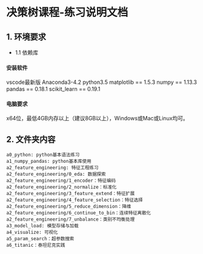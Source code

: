 # 决策树课程-练习说明文档

## 1. 环境要求

- 1.1 依赖库

#### 安装软件
vscode最新版
Anaconda3-4.2
python3.5
matplotlib == 1.5.3
numpy == 1.13.3
pandas == 0.18.1
scikit_learn == 0.19.1

#### 电脑要求
x64位，最低4GB内存以上（建议8GB以上），Windows或Mac或Linux均可。

## 2. 文件夹内容
```
a0_python: python基本语法练习
a1_numpy_pandas: python基本库使用
a2_feature_engineering: 特征工程练习
a2_feature_engineering/0_eda: 数据探索
a2_feature_engineering/1_encoder：特征编码
a2_feature_engineering/2_normalize：标准化
a2_feature_engineering/3_feature_extend：特征扩展
a2_feature_engineering/4_feature_selection：特征选择
a2_feature_engineering/5_reduce_dimension：降维
a2_feature_engineering/6_continue_to_bin：连续特征离散化
a2_feature_engineering/7_unbalance：类别不均衡处理
a3_model_load: 模型存储与加载
a4_visualize: 可视化
a5_param_search：超参数搜索
a6_titanic：泰坦尼克实践
```